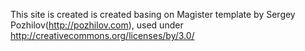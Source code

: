 This site is created  is created basing on Magister template by Sergey Pozhilov(http://pozhilov.com), used under http://creativecommons.org/licenses/by/3.0/

